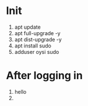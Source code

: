 
# Init
1. apt update
2. apt full-upgrade -y
3. apt dist-upgrade -y
4. apt install sudo
5. adduser oysi sudo

# After logging in
1. hello
2. 